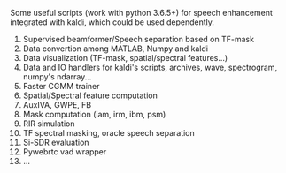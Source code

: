 Some useful scripts (work with python 3.6.5+) for speech enhancement integrated with kaldi, which could be used dependently.

1. Supervised beamformer/Speech separation based on TF-mask
2. Data convertion among MATLAB, Numpy and kaldi
3. Data visualization (TF-mask, spatial/spectral features...)
4. Data and IO handlers for kaldi's scripts, archives, wave, spectrogram, numpy's ndarray...
5. Faster CGMM trainer
6. Spatial/Spectral feature computation
7. AuxIVA, GWPE, FB
8. Mask computation (iam, irm, ibm, psm)
9. RIR simulation
10. TF spectral masking, oracle speech separation
11. Si-SDR evaluation
12. Pywebrtc vad wrapper
13. ...